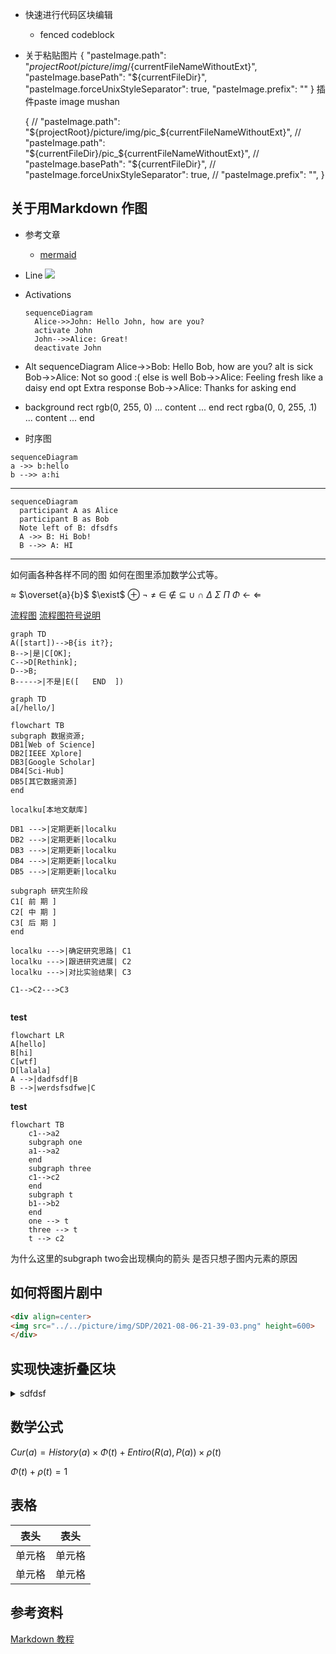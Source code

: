 <!-- # 2021年1月8日 星期五 22点17分  -->
* 快速进行代码区块编辑
  * fenced codeblock 

* 关于粘贴图片
  {
    "pasteImage.path": "${projectRoot}/picture/img/${currentFileNameWithoutExt}",
    "pasteImage.basePath": "${currentFileDir}",
    "pasteImage.forceUnixStyleSeparator": true,
    "pasteImage.prefix": ""
  }
  插件paste image mushan

  {
      // "pasteImage.path": "${projectRoot}/picture/img/pic_${currentFileNameWithoutExt}",
      // "pasteImage.path": "${currentFileDir}/pic_${currentFileNameWithoutExt}",
      // "pasteImage.basePath": "${currentFileDir}",
      // "pasteImage.forceUnixStyleSeparator": true,
      // "pasteImage.prefix": "",
  }

## 关于用Markdown 作图
* 参考文章
  * [mermaid](https://mermaid-js.github.io/mermaid/#/sequenceDiagram?id=messages)

* Line
  ![](pic_markdown/2021-11-03-19-19-59.png)
* Activations
  ```shell
  sequenceDiagram
    Alice->>John: Hello John, how are you?
    activate John
    John-->>Alice: Great!
    deactivate John
  ```
* Alt
  sequenceDiagram
    Alice->>Bob: Hello Bob, how are you?
    alt is sick
        Bob->>Alice: Not so good :(
    else is well
        Bob->>Alice: Feeling fresh like a daisy
    end
    opt Extra response
        Bob->>Alice: Thanks for asking
    end
* background
  rect rgb(0, 255, 0)
  ... content ...
  end
  rect rgba(0, 0, 255, .1)
  ... content ...
  end

* 时序图
```mermaid
sequenceDiagram
a ->> b:hello
b -->> a:hi
```

------

```mermaid
sequenceDiagram 
  participant A as Alice
  participant B as Bob
  Note left of B: dfsdfs
  A ->> B: Hi Bob!
  B -->> A: HI
```

----

如何画各种各样不同的图
如何在图里添加数学公式等。

$\approx$
$\overset{a}{b}$
$\exist$
$\oplus$
$\neg$
$\ne$
$\in$
$\notin$
$\subseteq$
$\cup$
$\cap$
$\Delta$
$\Sigma$
$\Pi$
$\Phi$
$\leftarrow$
$\Leftarrow$

[流程图](https://mermaid-js.github.io/mermaid/#/flowchart)
[流程图符号说明](https://www.sohu.com/a/236178167_505826)
```mermaid
graph TD
A([start])-->B{is it?};
B-->|是|C[OK];
C-->D[Rethink];
D-->B;
B----->|不是|E([   END  ])
```
```mermaid
graph TD 
a[/hello/]
```



```mermaid
flowchart TB 
subgraph 数据资源;
DB1[Web of Science]
DB2[IEEE Xplore]
DB3[Google Scholar]
DB4[Sci-Hub]
DB5[其它数据资源]
end

localku[本地文献库]

DB1 --->|定期更新|localku
DB2 --->|定期更新|localku
DB3 --->|定期更新|localku
DB4 --->|定期更新|localku
DB5 --->|定期更新|localku

subgraph 研究生阶段
C1[ 前 期 ]
C2[ 中 期 ]
C3[ 后 期 ]
end

localku --->|确定研究思路| C1
localku --->|跟进研究进展| C2
localku --->|对比实验结果| C3

C1-->C2--->C3


```
__test__
```mermaid
flowchart LR
A[hello]
B[hi]
C[wtf]
D[lalala]
A -->|dadfsdf|B
B -->|werdsfsdfwe|C

```
__test__


```mermaid
flowchart TB
    c1-->a2
    subgraph one
    a1-->a2
    end
    subgraph three
    c1-->c2
    end
    subgraph t
    b1-->b2
    end
    one --> t
    three --> t
    t --> c2
```
为什么这里的subgraph two会出现横向的箭头
是否只想子图内元素的原因

## 如何将图片剧中
```html
<div align=center>
<img src="../../picture/img/SDP/2021-08-06-21-39-03.png" height=600>
</div>
```

## 实现快速折叠区块
<details>
<summary>sdfdsf</summary>

__fdsfdsf__
</details>


## 数学公式
$Cur(a)=History(a)\times\Phi(t) + Entiro(R(a), P(a))\times \rho(t)$

$\Phi(t) + \rho(t) = 1$

## 表格

|  表头   | 表头  |
|  ----  | ----  |
| 单元格  | 单元格 |
| 单元格  | 单元格 |

## 参考资料
[Markdown 教程](https://www.runoob.com/markdown/md-tutorial.html)

